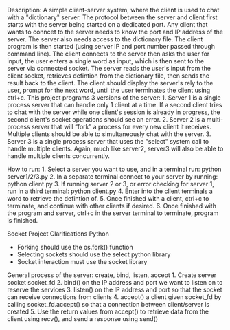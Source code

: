 Description: A simple client-server system, where the client is used to chat with a "dictionary" server. The protocol between the server and client first starts with the server being started on a dedicated port. Any client that wants to conncet to the server needs to know the port and IP address of the server. The server also needs access to the dictionary file. The client program is then started (using server IP and port number passed through command line). The client connects to the server then asks the user for input, the user enters a single word as input, which is then sent to the server via connected socket. The server reads the user's input from the client socket, retrieves defintion from the dictionary file, then sends the result back to the client. The client should display the server's rely to the user, prompt for the next word, until the user terminates the client using ctrl+c. This project programs 3 versions of the server:
    1. Server 1 is a single process server that can handle only 1 client at a time. If a second client tries to chat with the server while one client's session is already in progress, the second client's socket operations should see an error.
    2. Server 2 is a multi-process server that will “fork” a process for every new client it receives. Multiple clients should be able to simultaneously chat with the server.
    3. Server 3 is a single process server that uses the "select" system call to handle multiple clients. Again, much like server2, server3 will also be able to handle multiple clients concurrently.

How to run:
    1. Select a server you want to use, and in a terminal run:      python server1/2/3.py <port number>
    2. In a separate terminal connect to your server by running:    python client.py <IP Address> <port number> 
    3. If running server 2 or 3, or error checking for server 1, run in a third terminal: python client.py <IP Address> <port number> 
    4. Enter into the client terminals a word to retrieve the defintion of.
    5. Once finished with a client, ctrl+c to terminate, and continue with other clients if desired.
    6. Once finished with the program and server, ctrl+c in the server terminal to terminate, program is finished.

Socket Project Clarifications
Python
* Forking should use the os.fork() function
* Selecting sockets should use the select python library
* Socket interaction must use the socket library

General process of the server: create, bind, listen, accept
    1. Create server socket socket_fd
    2. bind() on the IP address and port we want to listen on to reserve the services
    3. listen() on the IP address and port so that the socket can receive connections from clients
    4. accept() a client given socket_fd by calling socket_fd.accept() so that a connection between client/server is created
    5. Use the return values from accept() to retrieve data from the client using recv(), and send a response using send()